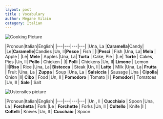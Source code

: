 ```yaml
---
layout: post
title : Vocabulary
author: Mégane Vilain
category: Italian
---
```

![Cooking Picture](http://img.over-blog-kiwi.com/0/57/43/14/20140206/ob_9b7fd2_antipasti-jpg)

|Pronoun|Italian|English|
|---|---|---|---|
|Una, La |**Caramella**|Candy|
|Le|**Caramelle**|Candies
|Un, Il|**Pesce** | Fish |
|I|**Pesci** | Fish 
|Una, La| **Mela** | Apple | 
|Le| **Mele** | Apples
|Una, La| **Torta** | Cake, Pie |
|Le| **Torte** | Cakes, Pies
|Un, Il| **Pollo** | Chicken | 
|I| **Polli** | Chickens
|Un, Il| **Limone** | Lemon
|Il|**Riso** | Rice 
|Una, La| **Bistecca** | Steak
|Un, Il| **Latte** | Milk
|Una, La| **Frutta** | Fruit
|Una, La | **Zuppa** | Soup
|Una, La | **Salsiccia** | Sausage
|Una | **Cipolla**| Onion
|Il| **Cibo** | Food
|Un, Il | **Pomodoro** | Tomato
|I | **Pomodori** | Tomatoes
|Un, Il | **Sale** | Salt


![Ustensiles picture](https://image.darty.com/accessoires/gros_electromenager/ustensile_cuisine/schmit_kit18_s1611034274261A_122235526.jpg)

|Pronoun|Italian|English|
|---|---|---|---|
|Un , Il | **Cucchiaio** | Spoon
|Una, La | **Forchetta** | Fork
|Le | **Forchette** | Forks
|Un, Il | **Coltello** | Knife
|I | **Coltelli** | Knives
|Un, Il | **Cucchaio** | Spoon


